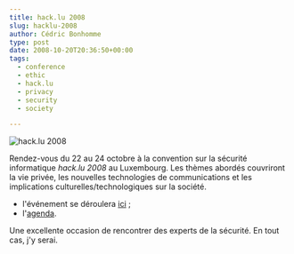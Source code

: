 ```yaml
---
title: hack.lu 2008
slug: hacklu-2008
author: Cédric Bonhomme
type: post
date: 2008-10-20T20:36:50+00:00
tags:
  - conference
  - ethic
  - hack.lu
  - privacy
  - security
  - society

---
```

![hack.lu 2008](/images/blog/2008/10/hacklu08.png)

Rendez-vous du 22 au 24 octobre à la convention sur la sécurité informatique
_hack.lu 2008_ au Luxembourg. Les thèmes abordés couvriront la vie privée, les
nouvelles technologies de communications et les implications
culturelles/technologiques sur la société.

- l'événement se déroulera [ici][2] ;
- l'[agenda][3].

Une excellente occasion de rencontrer des experts de la sécurité. En tout cas,
j'y serai.

 [1]: https://2016.hack.lu
 [2]: http://maps.google.fr/maps?f=q&hl=fr&geocode=&q=Parc+Hotel+Alvisse+L-1453+Luxembourg&ie=UTF8&ll=49.640289,6.153738&spn=0.008004,0.014269&t=h&z=16 "Google maps"
 [3]: http://wiki.hack.lu/index.php/Agenda
